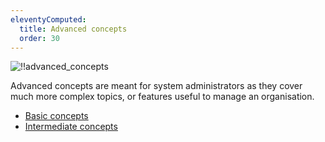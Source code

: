 ```yaml
---
eleventyComputed:
  title: Advanced concepts
  order: 30
---
```

![!!advanced_concepts](https://cdnweb.devolutions.net/docs/en/rdm/windows/RDMWin6191.jpg)

Advanced concepts are meant for system administrators as they cover much more complex topics, or features useful to manage an organisation.

* [Basic concepts](/rdm/windows/concepts/basic-concepts/)
* [Intermediate concepts](/rdm/windows/concepts/intermediate-concepts/)
